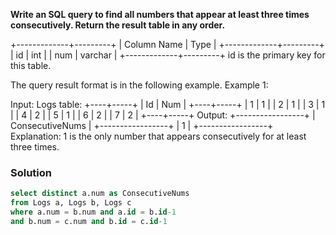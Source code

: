 **Write an SQL query to find all numbers that appear at least three times consecutively. Return the result table in any order.**

+-------------+---------+
| Column Name | Type    |
+-------------+---------+
| id          | int     |
| num         | varchar |
+-------------+---------+
id is the primary key for this table.

The query result format is in the following example.
Example 1:

Input: 
Logs table:
+----+-----+
| Id | Num |
+----+-----+
| 1  | 1   |
| 2  | 1   |
| 3  | 1   |
| 4  | 2   |
| 5  | 1   |
| 6  | 2   |
| 7  | 2   |
+----+-----+
Output: 
+-----------------+
| ConsecutiveNums |
+-----------------+
| 1               |
+-----------------+
Explanation: 1 is the only number that appears consecutively for at least three times.

### Solution
```sql
select distinct a.num as ConsecutiveNums
from Logs a, Logs b, Logs c
where a.num = b.num and a.id = b.id-1
and b.num = c.num and b.id = c.id-1
```
